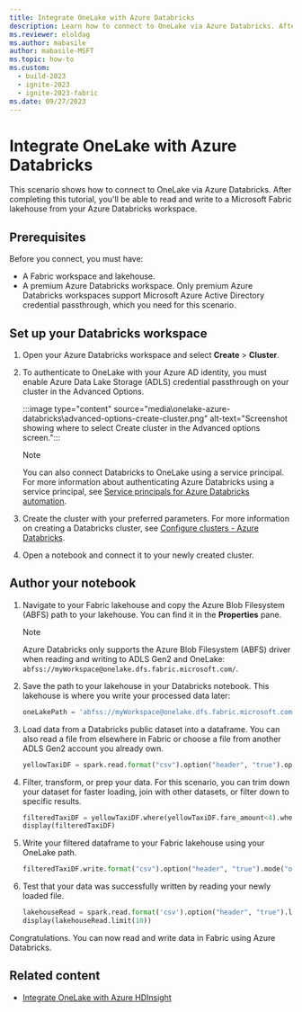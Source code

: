 ```yaml
---
title: Integrate OneLake with Azure Databricks
description: Learn how to connect to OneLake via Azure Databricks. After completing this tutorial, you can read and write to a lakehouse via Azure Databricks.
ms.reviewer: eloldag
ms.author: mabasile
author: mabasile-MSFT
ms.topic: how-to
ms.custom:
  - build-2023
  - ignite-2023
  - ignite-2023-fabric
ms.date: 09/27/2023
---
```


# Integrate OneLake with Azure Databricks

This scenario shows how to connect to OneLake via Azure Databricks. After completing this tutorial, you'll be able to read and write to a Microsoft Fabric lakehouse from your Azure Databricks workspace.

## Prerequisites

Before you connect, you must have:

- A Fabric workspace and lakehouse.
- A premium Azure Databricks workspace. Only premium Azure Databricks workspaces support Microsoft Azure Active Directory credential passthrough, which you need for this scenario.

## Set up your Databricks workspace

1. Open your Azure Databricks workspace and select **Create** > **Cluster**.

1. To authenticate to OneLake with your Azure AD identity, you must enable Azure Data Lake Storage (ADLS) credential passthrough on your cluster in the Advanced Options.

   :::image type="content" source="media\onelake-azure-databricks\advanced-options-create-cluster.png" alt-text="Screenshot showing where to select Create cluster in the Advanced options screen.":::

   > [!NOTE]
   > You can also connect Databricks to OneLake using a service principal. For more information about authenticating Azure Databricks using a service principal, see [Service principals for Azure Databricks automation](/azure/databricks/dev-tools/service-principals).

1. Create the cluster with your preferred parameters. For more information on creating a Databricks cluster, see [Configure clusters - Azure Databricks](/azure/databricks/clusters/configure).

1. Open a notebook and connect it to your newly created cluster.

## Author your notebook

1. Navigate to your Fabric lakehouse and copy the Azure Blob Filesystem (ABFS) path to your lakehouse. You can find it in the **Properties** pane.

   > [!NOTE]
   > Azure Databricks only supports the Azure Blob Filesystem (ABFS) driver when reading and writing to ADLS Gen2 and OneLake: `abfss://myWorkspace@onelake.dfs.fabric.microsoft.com/`.

1. Save the path to your lakehouse in your Databricks notebook. This lakehouse is where you write your processed data later:

   ```python
   oneLakePath = 'abfss://myWorkspace@onelake.dfs.fabric.microsoft.com/myLakehouse.lakehouse/Files/'
   ```

1. Load data from a Databricks public dataset into a dataframe. You can also read a file from elsewhere in Fabric or choose a file from another ADLS Gen2 account you already own.

   ```python
   yellowTaxiDF = spark.read.format("csv").option("header", "true").option("inferSchema", "true").load("/databricks-datasets/nyctaxi/tripdata/yellow/yellow_tripdata_2019-12.csv.gz")
   ```

1. Filter, transform, or prep your data. For this scenario, you can trim down your dataset for faster loading, join with other datasets, or filter down to specific results.

   ```python
   filteredTaxiDF = yellowTaxiDF.where(yellowTaxiDF.fare_amount<4).where(yellowTaxiDF.passenger_count==4)
   display(filteredTaxiDF)
   ```

1. Write your filtered dataframe to your Fabric lakehouse using your OneLake path.

   ```python
   filteredTaxiDF.write.format("csv").option("header", "true").mode("overwrite").csv(oneLakePath)
   ```

1. Test that your data was successfully written by reading your newly loaded file.

   ```python
   lakehouseRead = spark.read.format('csv').option("header", "true").load(oneLakePath)
   display(lakehouseRead.limit(10))
   ```

Congratulations. You can now read and write data in Fabric using Azure Databricks.

## Related content

- [Integrate OneLake with Azure HDInsight](onelake-azure-hdinsight.md)
